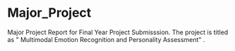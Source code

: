 # Major_Project
Major Project Report for Final Year Project Submisssion. The project is titled as " Multimodal Emotion Recognition and Personality Assessment" .
